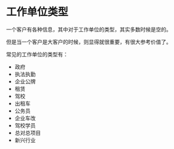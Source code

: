 # 工作单位类型

一个客户有各种信息，其中对于工作单位的类型，其实多数时候是空的。

但是当一个客户是大客户的时候，则显得就很重要，有很大参考价值了。

常见的工作单位的类型有：

* 政府
* 执法执勤
* 企业公牌
* 租赁
* 驾校
* 出租车
* 公务员
* 企业车改
* 驾校学员
* 总对总项目
* 新兴行业